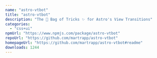 ```yaml
---
name: "astro-vtbot"
title: "astro-vtbot"
description: "The 👜 Bag of Tricks ✨ for Astro's View Transitions"
categories:
  - "css+ui"
npmUrl: "https://www.npmjs.com/package/astro-vtbot"
repoUrl: "https://github.com/martrapp/astro-vtbot"
homepageUrl: "https://github.com/martrapp/astro-vtbot#readme"
downloads: 1244
---
```

